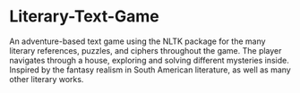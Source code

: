 # Literary-Text-Game
An adventure-based text game using the NLTK package for the many literary references, puzzles, and ciphers throughout the game. The player navigates through a house, exploring and solving different mysteries inside. Inspired by the fantasy realism in South American literature, as well as many other literary works.  
